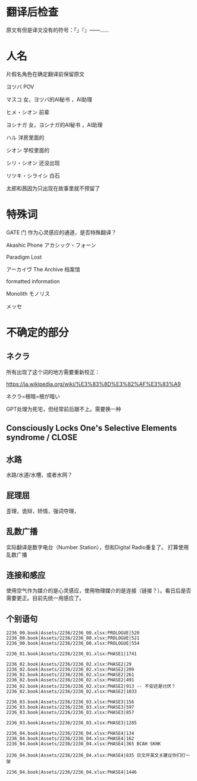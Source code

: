 # 翻译后检查

原文有但是译文没有的符号：「」『』――……

# 人名

片假名角色在确定翻译前保留原文

ヨツバ POV

マスコ 女，ヨツバ的AI秘书 ，AI助理

ヒメ・シオン 前辈

ヨシナガ 女，ヨシナガ的AI秘书 ，AI助理

ハル 洋房里面的

シオン 学校里面的

シリ・シオン 还没出现

リツキ・シライシ 白石

太郎和茜因为只出现在故事里就不预留了

# 特殊词

GATE 门 作为心灵感应的通道，是否特殊翻译？

Akashic Phone  アカシック・フォーン

Paradigm Lost 

アーカイヴ  The Archive  档案馆

formatted information

Monolith  モノリス

メッセ

# 不确定的部分

## ネクラ
所有出现了这个词的地方需要重新校正：

https://ja.wikipedia.org/wiki/%E3%83%8D%E3%82%AF%E3%83%A9

ネクラ=根暗=根が暗い

GPT处理为死宅，但经常前后跟不上。需要换一种

## Consciously Locks One's Selective Elements syndrome / CLOSE

## 水路
水路/水道/水槽，或者水网？

## 屁理屈
歪理，诡辩，矫情，强词夺理，

## 乱数广播
实际翻译是数字电台（Number Station），但和Digital Radio重复了。
打算使用乱数广播

## 连接和感应
使用空气作为媒介的是心灵感应，使用物理媒介的是连接（链接？）。看日后是否需要更正。目前先统一用感应了。

## 个别语句

```plain
2236_00.book|Assets/2236/2236_00.xlsx:PROLOGUE|520
2236_00.book|Assets/2236/2236_00.xlsx:PROLOGUE|521
2236_00.book|Assets/2236/2236_00.xlsx:PROLOGUE|554

2236_01.book|Assets/2236/2236_01.xlsx:PHASE1|1741

2236_02.book|Assets/2236/2236_02.xlsx:PHASE2|29
2236_02.book|Assets/2236/2236_02.xlsx:PHASE2|209
2236_02.book|Assets/2236/2236_02.xlsx:PHASE2|261
2236_02.book|Assets/2236/2236_02.xlsx:PHASE2|491
2236_02.book|Assets/2236/2236_02.xlsx:PHASE2|913 -- 不安还是讨厌？
2236_02.book|Assets/2236/2236_02.xlsx:PHASE2|1033

2236_03.book|Assets/2236/2236_03.xlsx:PHASE3|156
2236_03.book|Assets/2236/2236_03.xlsx:PHASE3|597
2236_03.book|Assets/2236/2236_03.xlsx:PHASE3|857

2236_03.book|Assets/2236/2236_03.xlsx:PHASE3|1285

2236_04.book|Assets/2236/2236_04.xlsx:PHASE4|134
2236_04.book|Assets/2236/2236_04.xlsx:PHASE4|162
2236_04.book|Assets/2236/2236_04.xlsx:PHASE4|365 BCAH SKHK

2236_04.book|Assets/2236/2236_04.xlsx:PHASE4|835 日文开英文关建议你们打一架

2236_04.book|Assets/2236/2236_04.xlsx:PHASE4|1446
```